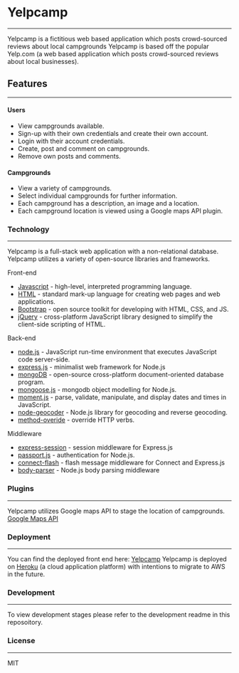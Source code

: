 # Yelpcamp 
---
Yelpcamp is a fictitious web based application which posts crowd-sourced reviews about local campgrounds
Yelpcamp is based off the popular Yelp.com (a web based application which posts crowd-sourced reviews about local businesses).
## Features
---
#### Users
  - View campgrounds available.
  - Sign-up with their own credentials and create their own account.
  - Login with their account credentials.
  - Create, post and comment on campgrounds.
  - Remove own posts and comments.
#### Campgrounds
  - View a variety of campgrounds.
  - Select individual campgrounds for further information.
  - Each campground has a description, an image and a location.
  - Each campground location is viewed using a Google maps API plugin.
### Technology
---
Yelpcamp is a full-stack web application with a non-relational database.
Yelpcamp utilizes a variety of open-source libraries and frameworks. 

Front-end
* [Javascript](https://developer.mozilla.org/en-US/docs/Web/JavaScript) - high-level, interpreted programming language.
* [HTML](https://developer.mozilla.org/en-US/docs/Web/HTML) - standard mark-up language for creating web pages and web applications.
* [Bootstrap](https://getbootstrap.com/) - open source toolkit for developing with HTML, CSS, and JS.
* [jQuery](https://jquery.com/) -  cross-platform JavaScript library designed to simplify the client-side scripting of HTML.

Back-end
* [node.js](https://nodejs.org/en/) - JavaScript run-time environment that executes JavaScript code server-side. 
* [express.js](https://expressjs.com/) - minimalist web framework for Node.js
* [mongoDB](https://www.mongodb.com/) - open-source cross-platform document-oriented database program.
* [mongoose.js](https://mongoosejs.com/) - mongodb object modelling for Node.js.
* [moment.js](https://momentjs.com/) - parse, validate, manipulate, and display dates and times in JavaScript.
* [node-geocoder](https://github.com/nchaulet/node-geocoder#readme) - Node.js library for geocoding and reverse geocoding.
* [method-overide](https://github.com/expressjs/method-override#readme) - override HTTP verbs.

Middleware
* [express-session](https://github.com/expressjs/session) - session middleware for Express.js
* [passport.js](http://www.passportjs.org/) - authentication for Node.js.
* [connect-flash](https://github.com/jaredhanson/connect-flash) - flash message middleware for Connect and Express.js
* [body-parser](https://github.com/expressjs/body-parser#readme) - Node.js body parsing middleware
### Plugins
---
Yelpcamp utilizes Google maps API to stage the location of campgrounds.
[Google Maps API](https://cloud.google.com/maps-platform/)
### Deployment
---
You can find the deployed front end here: [Yelpcamp](https://murmuring-basin-79570.herokuapp.com/)
Yelpcamp is deployed on [Heroku](https://www.heroku.com/) (a cloud application platform) with intentions to migrate to AWS in the future.
### Development
---
To view development stages please refer to the development readme in this reposoitory.

### License
----
MIT
